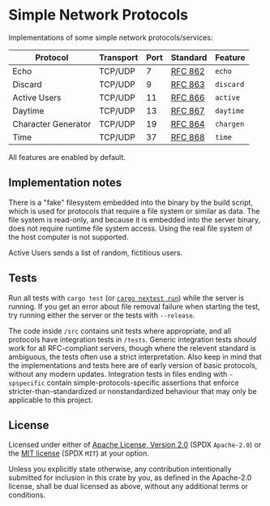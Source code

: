 # Simple Network Protocols

Implementations of some simple network protocols/services:

|            Protocol | Transport |  Port |   Standard |     Feature |
| ------------------- | --------- | ----- | ---------- | ----------- |
|                Echo |   TCP/UDP |     7 |  [RFC 862] |      `echo` |
|             Discard |   TCP/UDP |     9 |  [RFC 863] |   `discard` |
|        Active Users |   TCP/UDP |    11 |  [RFC 866] |    `active` |
|             Daytime |   TCP/UDP |    13 |  [RFC 867] |   `daytime` |
| Character Generator |   TCP/UDP |    19 |  [RFC 864] |   `chargen` |
|                Time |   TCP/UDP |    37 |  [RFC 868] |      `time` |

[RFC 862]: https://datatracker.ietf.org/doc/html/rfc862
[RFC 863]: https://datatracker.ietf.org/doc/html/rfc863
[RFC 866]: https://datatracker.ietf.org/doc/html/rfc866
[RFC 867]: https://datatracker.ietf.org/doc/html/rfc867
[RFC 864]: https://datatracker.ietf.org/doc/html/rfc864
[RFC 868]: https://datatracker.ietf.org/doc/html/rfc868

All features are enabled by default.

## Implementation notes

There is a "fake" filesystem embedded into the binary by the build script, which is used for protocols that require a file system or similar as data.
The file system is read-only, and because it is embedded into the server binary, does not require runtime file system access.
Using the real file system of the host computer is not supported.

Active Users sends a list of random, fictitious users.

## Tests

Run all tests with `cargo test` (or [`cargo nextest run`](https://nexte.st/)) while the server is running.
If you get an error about file removal failure when starting the test, try running either the server or the tests with `--release`.

The code inside `/src` contains unit tests where appropriate, and all protocols have integration tests in `/tests`.
Generic integration tests *should* work for all RFC-compliant servers, though where the relevent standard is ambiguous, the tests often use a strict interpretation.
Also keep in mind that the implementations and tests here are of early version of basic protocols, without any modern updates.
Integration tests in files ending with `-spspecific` contain simple-protocols-specific assertions that enforce stricter-than-standardized or nonstandardized behaviour that may only be applicable to this project.

## License

Licensed under either of [Apache License, Version 2.0](./LICENSE-APACHE) (SPDX `Apache-2.0`) or the [MIT license](./LICENSE-MIT) (SPDX `MIT`) at your option.

Unless you explicitly state otherwise, any contribution intentionally submitted for inclusion in this crate by you, as defined in the Apache-2.0 license, shall be dual licensed as above, without any additional terms or conditions.
